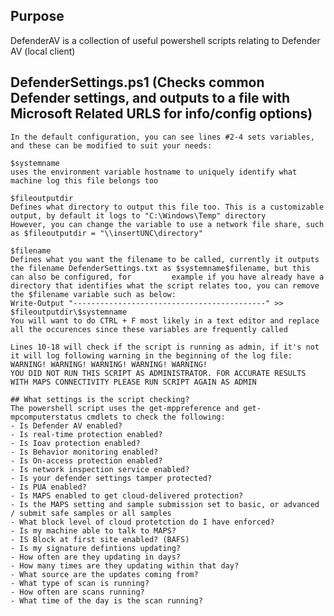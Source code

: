 ## Purpose
DefenderAV is a collection of useful powershell scripts relating to Defender AV (local client)

## DefenderSettings.ps1 (Checks common Defender settings, and outputs to a file with Microsoft Related URLS for info/config options)

    In the default configuration, you can see lines #2-4 sets variables, and these can be modified to suit your needs:

    $systemname 
    uses the environment variable hostname to uniquely identify what machine log this file belongs too

    $fileoutputdir
    Defines what directory to output this file too. This is a customizable output, by default it logs to "C:\Windows\Temp" directory
    However, you can change the variable to use a network file share, such as $fileoutputdir = "\\insertUNC\directory"

    $filename 
    Defines what you want the filename to be called, currently it outputs the filename DefenderSettings.txt as $systemname$filename, but this can also be configured, for         example if you have already have a directory that identifies what the script relates too, you can remove the $filename variable such as below:
    Write-Output "-------------------------------------------" >> $fileoutputdir\$systemname
    You will want to do CTRL + F most likely in a text editor and replace all the occurences since these variables are frequently called

    Lines 10-18 will check if the script is running as admin, if it's not it will log following warning in the beginning of the log file:
    WARNING! WARNING! WARNING! WARNING! WARNING!
    YOU DID NOT RUN THIS SCRIPT AS ADMINISTRATOR. FOR ACCURATE RESULTS WITH MAPS CONNECTIVITY PLEASE RUN SCRIPT AGAIN AS ADMIN

    ## What settings is the script checking?
    The powershell script uses the get-mppreference and get-mpcomputerstatus cmdlets to check the following:
    - Is Defender AV enabled?
    - Is real-time protection enabled?
    - Is Ioav protection enabled?
    - Is Behavior monitoring enabled?    
    - Is On-access protection enabled?
    - Is network inspection service enabled?
    - Is your defender settings tamper protected?
    - Is PUA enabled?
    - Is MAPS enabled to get cloud-delivered protection?
    - Is the MAPS setting and sample submission set to basic, or advanced / submit safe samples or all samples
    - What block level of cloud protetction do I have enforced?
    - Is my machine able to talk to MAPS?
    - IS Block at first site enabled? (BAFS)
    - Is my signature defintions updating?
    - How often are they updating in days?
    - How many times are they updating within that day?
    - What source are the updates coming from?
    - What type of scan is running?
    - How often are scans running?
    - What time of the day is the scan running?
